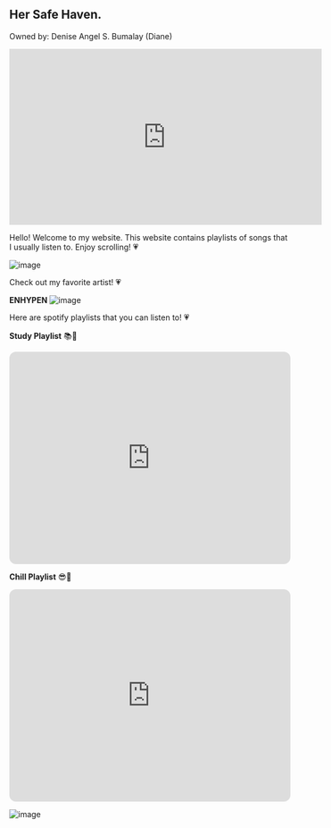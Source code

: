 ## Her Safe Haven.

Owned by: Denise Angel S. Bumalay (Diane)

<iframe width="560" height="315" src="https://www.youtube.com/embed/QZqD_Fme6xg" title="YouTube video player" frameborder="0" allow="accelerometer; autoplay; clipboard-write; encrypted-media; gyroscope; picture-in-picture" allowfullscreen></iframe>

Hello! Welcome to my website. This website contains playlists of songs that I usually listen to. Enjoy scrolling! 💗

![image](https://user-images.githubusercontent.com/97162233/161942209-0da4ddb1-c7e2-402c-b4b3-a89182903d9f.png)



Check out my favorite artist! 💗

**ENHYPEN**
![image](https://user-images.githubusercontent.com/97162233/161955321-cd68fd32-3160-49a6-b500-762a8c3f715e.png)

Here are spotify playlists that you can listen to! 💗

**Study Playlist** 📚🎵

<iframe style="border-radius:12px" src="https://open.spotify.com/embed/playlist/1KhCwVUpjOWVJocCioCQDs?utm_source=generator" width="100%" height="380" frameBorder="0" allowfullscreen="" allow="autoplay; clipboard-write; encrypted-media; fullscreen; picture-in-picture"></iframe>


**Chill Playlist** 😎🎵

<iframe style="border-radius:12px" src="https://open.spotify.com/embed/playlist/6sjZDv8piNlYFynbjp4lNu?utm_source=generator" width="100%" height="380" frameBorder="0" allowfullscreen="" allow="autoplay; clipboard-write; encrypted-media; fullscreen; picture-in-picture"></iframe>

![image](https://user-images.githubusercontent.com/97162233/162128169-5c19e725-4308-45af-a96d-bd80ebcf4957.png)




